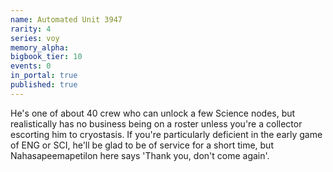 ```yaml
---
name: Automated Unit 3947
rarity: 4
series: voy
memory_alpha:
bigbook_tier: 10
events: 0
in_portal: true
published: true
---
```


He's one of about 40 crew who can unlock a few Science nodes, but realistically has no business being on a roster unless you're a collector escorting him to cryostasis. If you're particularly deficient in the early game of ENG or SCI, he'll be glad to be of service for a short time, but Nahasapeemapetilon here says 'Thank you, don't come again'.
